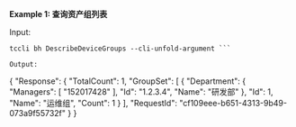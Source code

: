 **Example 1: 查询资产组列表**



Input: 

```
tccli bh DescribeDeviceGroups --cli-unfold-argument ```

Output: 
```
{
    "Response": {
        "TotalCount": 1,
        "GroupSet": [
            {
                "Department": {
                    "Managers": [
                        "152017428"
                    ],
                    "Id": "1.2.3.4",
                    "Name": "研发部"
                },
                "Id": 1,
                "Name": "运维组",
                "Count": 1
            }
        ],
        "RequestId": "cf109eee-b651-4313-9b49-073a9f55732f"
    }
}
```

